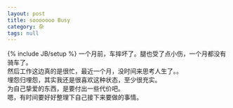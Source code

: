 ```yaml
---
layout: post
title: sooooooo Busy
category: 杂
tags: null
---
```

{% include JB/setup %}
一个月前，车摔坏了。腿也受了点小伤，一个月都没有骑车了。  
然后工作这边真的是很忙，最近一个月，没时间来思考人生了。。  
埋怨归埋怨，其实我还是很喜欢这种状态，至少很充实。  
为自己挚爱的东西，是要付出一些代价吧。  
嗯，有时间要好好整理下自己接下来要做的事情。